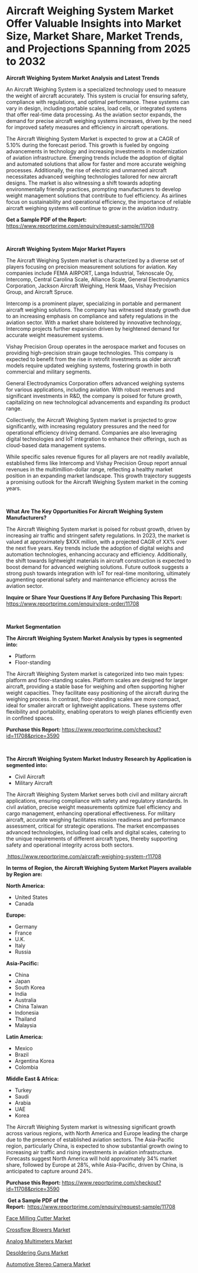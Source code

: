 <p><h1>Aircraft Weighing System Market Offer Valuable Insights into Market Size, Market Share, Market Trends, and Projections Spanning from 2025 to 2032</h1></p><p><strong>Aircraft Weighing System Market Analysis and Latest Trends</strong></p>
<p><p>An Aircraft Weighing System is a specialized technology used to measure the weight of aircraft accurately. This system is crucial for ensuring safety, compliance with regulations, and optimal performance. These systems can vary in design, including portable scales, load cells, or integrated systems that offer real-time data processing. As the aviation sector expands, the demand for precise aircraft weighing systems increases, driven by the need for improved safety measures and efficiency in aircraft operations.</p><p>The Aircraft Weighing System Market is expected to grow at a CAGR of 5.10% during the forecast period. This growth is fueled by ongoing advancements in technology and increasing investments in modernization of aviation infrastructure. Emerging trends include the adoption of digital and automated solutions that allow for faster and more accurate weighing processes. Additionally, the rise of electric and unmanned aircraft necessitates advanced weighing technologies tailored for new aircraft designs. The market is also witnessing a shift towards adopting environmentally friendly practices, prompting manufacturers to develop weight management solutions that contribute to fuel efficiency. As airlines focus on sustainability and operational efficiency, the importance of reliable aircraft weighing systems will continue to grow in the aviation industry.</p></p>
<p><strong>Get a Sample PDF of the Report:&nbsp;</strong> <a href="https://www.reportprime.com/enquiry/request-sample/11708?utm_campaign=2748&utm_medium=2&utm_source=Github&utm_content=ia&utm_term=17032025&utm_id=aircraft-weighing-system">https://www.reportprime.com/enquiry/request-sample/11708</a></p>
<p>&nbsp;</p>
<p><strong>Aircraft Weighing System Major Market Players</strong></p>
<p><p>The Aircraft Weighing System market is characterized by a diverse set of players focusing on precision measurement solutions for aviation. Key companies include FEMA AIRPORT, Langa Industrial, Teknoscale Oy, Intercomp, Central Carolina Scale, Alliance Scale, General Electrodynamics Corporation, Jackson Aircraft Weighing, Henk Maas, Vishay Precision Group, and Aircraft Spruce.</p><p>Intercomp is a prominent player, specializing in portable and permanent aircraft weighing solutions. The company has witnessed steady growth due to an increasing emphasis on compliance and safety regulations in the aviation sector. With a market share bolstered by innovative technology, Intercomp projects further expansion driven by heightened demand for accurate weight measurement systems.</p><p>Vishay Precision Group operates in the aerospace market and focuses on providing high-precision strain gauge technologies. This company is expected to benefit from the rise in retrofit investments as older aircraft models require updated weighing systems, fostering growth in both commercial and military segments.</p><p>General Electrodynamics Corporation offers advanced weighing systems for various applications, including aviation. With robust revenues and significant investments in R&D, the company is poised for future growth, capitalizing on new technological advancements and expanding its product range.</p><p>Collectively, the Aircraft Weighing System market is projected to grow significantly, with increasing regulatory pressures and the need for operational efficiency driving demand. Companies are also leveraging digital technologies and IoT integration to enhance their offerings, such as cloud-based data management systems.</p><p>While specific sales revenue figures for all players are not readily available, established firms like Intercomp and Vishay Precision Group report annual revenues in the multimillion-dollar range, reflecting a healthy market position in an expanding market landscape. This growth trajectory suggests a promising outlook for the Aircraft Weighing System market in the coming years.</p></p>
<p>&nbsp;</p>
<p><strong>What Are The Key Opportunities For Aircraft Weighing System Manufacturers?</strong></p>
<p><p>The Aircraft Weighing System market is poised for robust growth, driven by increasing air traffic and stringent safety regulations. In 2023, the market is valued at approximately $XXX million, with a projected CAGR of XX% over the next five years. Key trends include the adoption of digital weighs and automation technologies, enhancing accuracy and efficiency. Additionally, the shift towards lightweight materials in aircraft construction is expected to boost demand for advanced weighing solutions. Future outlook suggests a strong push towards integration with IoT for real-time monitoring, ultimately augmenting operational safety and maintenance efficiency across the aviation sector.</p></p>
<p><strong>Inquire or Share Your Questions If Any Before Purchasing This Report:</strong> <a href="https://www.reportprime.com/enquiry/pre-order/11708?utm_campaign=2748&utm_medium=2&utm_source=Github&utm_content=ia&utm_term=17032025&utm_id=aircraft-weighing-system">https://www.reportprime.com/enquiry/pre-order/11708</a></p>
<p>&nbsp;</p>
<p><strong>Market Segmentation</strong></p>
<p><strong>The Aircraft Weighing System Market Analysis by types is segmented into:</strong></p>
<p><ul><li>Platform</li><li>Floor-standing</li></ul></p>
<p><p>The Aircraft Weighing System market is categorized into two main types: platform and floor-standing scales. Platform scales are designed for larger aircraft, providing a stable base for weighing and often supporting higher weight capacities. They facilitate easy positioning of the aircraft during the weighing process. In contrast, floor-standing scales are more compact, ideal for smaller aircraft or lightweight applications. These systems offer flexibility and portability, enabling operators to weigh planes efficiently even in confined spaces.</p></p>
<p><strong>Purchase this Report:&nbsp;</strong><a href="https://www.reportprime.com/checkout?id=11708&price=3590&utm_campaign=2748&utm_medium=2&utm_source=Github&utm_content=ia&utm_term=17032025&utm_id=aircraft-weighing-system">https://www.reportprime.com/checkout?id=11708&price=3590</a></p>
<p>&nbsp;</p>
<p><strong>The Aircraft Weighing System Market Industry Research by Application is segmented into:</strong></p>
<p><ul><li>Civil Aircraft</li><li>Military Aircraft</li></ul></p>
<p><p>The Aircraft Weighing System Market serves both civil and military aircraft applications, ensuring compliance with safety and regulatory standards. In civil aviation, precise weight measurements optimize fuel efficiency and cargo management, enhancing operational effectiveness. For military aircraft, accurate weighing facilitates mission readiness and performance assessment, critical for strategic operations. The market encompasses advanced technologies, including load cells and digital scales, catering to the unique requirements of different aircraft types, thereby supporting safety and operational integrity across both sectors.</p></p>
<p><a href="https://www.reportprime.com/aircraft-weighing-system-r11708?utm_campaign=2748&utm_medium=2&utm_source=Github&utm_content=ia&utm_term=17032025&utm_id=aircraft-weighing-system">&nbsp;https://www.reportprime.com/aircraft-weighing-system-r11708</a></p>
<p><strong>In terms of Region, the Aircraft Weighing System Market Players available by Region are:</strong></p>
<p>
    <p> <strong> North America: </strong>
        <ul>
            <li>United States</li>
            <li>Canada</li>
        </ul>
        </p> 
    <p> <strong> Europe: </strong>
        <ul>
            <li>Germany</li>
            <li>France</li>
            <li>U.K.</li>
            <li>Italy</li>
            <li>Russia</li>
        </ul>
        </p> 
    <p> <strong> Asia-Pacific: </strong>
        <ul>
            <li>China</li>
            <li>Japan</li>
            <li>South Korea</li>
            <li>India</li>
            <li>Australia</li>
            <li>China Taiwan</li>
            <li>Indonesia</li>
            <li>Thailand</li>
            <li>Malaysia</li>
        </ul>
        </p> 
    <p> <strong> Latin America: </strong>
        <ul>
            <li>Mexico</li>
            <li>Brazil</li>
            <li>Argentina Korea</li>
            <li>Colombia</li>
        </ul>
        </p> 
    <p> <strong> Middle East & Africa: </strong>
        <ul>
            <li>Turkey</li>
            <li>Saudi</li>
            <li>Arabia</li>
            <li>UAE</li>
            <li>Korea</li>
        </ul>
    </p>
    </p>
<p><p>The Aircraft Weighing System market is witnessing significant growth across various regions, with North America and Europe leading the charge due to the presence of established aviation sectors. The Asia-Pacific region, particularly China, is expected to show substantial growth owing to increasing air traffic and rising investments in aviation infrastructure. Forecasts suggest North America will hold approximately 34% market share, followed by Europe at 28%, while Asia-Pacific, driven by China, is anticipated to capture around 24%.</p></p>
<p><strong>Purchase this Report: </strong><a href="https://www.reportprime.com/checkout?id=11708&price=3590&utm_campaign=2748&utm_medium=2&utm_source=Github&utm_content=ia&utm_term=17032025&utm_id=aircraft-weighing-system">https://www.reportprime.com/checkout?id=11708&price=3590</a></p>
<p>&nbsp;<strong>Get a Sample PDF of the Report:&nbsp;&nbsp;</strong><a href="https://www.reportprime.com/enquiry/request-sample/11708?utm_campaign=2748&utm_medium=2&utm_source=Github&utm_content=ia&utm_term=17032025&utm_id=aircraft-weighing-system">https://www.reportprime.com/enquiry/request-sample/11708</a></p>
<p><strong></strong></p>
<p><p><a href="https://www.linkedin.com/pulse/face-milling-cutter-market-structure-size-analysis-cagr-12-from-tpmre?utm_campaign=2748&utm_medium=2&utm_source=Github&utm_content=ia&utm_term=17032025&utm_id=aircraft-weighing-system">Face Milling Cutter Market</a></p><p><a href="https://www.linkedin.com/pulse/crossflow-blowers-market-size-value-report-growth-potential-cmhce?utm_campaign=2748&utm_medium=2&utm_source=Github&utm_content=ia&utm_term=17032025&utm_id=aircraft-weighing-system">Crossflow Blowers Market</a></p><p><a href="https://www.linkedin.com/pulse/impact-change-trends-global-analog-multimeters-market-nvzof?utm_campaign=2748&utm_medium=2&utm_source=Github&utm_content=ia&utm_term=17032025&utm_id=aircraft-weighing-system">Analog Multimeters Market</a></p><p><a href="https://www.linkedin.com/pulse/size-dynamics-expected-growth-desoldering-guns-market-xyiif?utm_campaign=2748&utm_medium=2&utm_source=Github&utm_content=ia&utm_term=17032025&utm_id=aircraft-weighing-system">Desoldering Guns Market</a></p><p><a href="https://github.com/schwminh2001101/Market-Research-Report-List-1/blob/main/automotive-stereo-camera-market.md?utm_campaign=2748&utm_medium=2&utm_source=Github&utm_content=ia&utm_term=17032025&utm_id=aircraft-weighing-system">Automotive Stereo Camera Market</a></p></p>